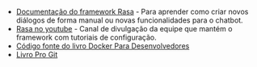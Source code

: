 * [Documentação do framework Rasa](https://rasa.com/docs/rasa/) - Para aprender como criar novos diálogos de forma manual ou novas funcionalidades para o chatbot.
* [Rasa no youtube](https://www.youtube.com/@RasaHQ/featured) - Canal de divulgação da equipe que mantém o framework com tutoriais de configuração.
* [Código fonte do livro Docker Para Desenvolvedores](https://github.com/gomex/docker-para-desenvolvedores)
* [Livro Pro Git](https://git-scm.com/book/en/v2)